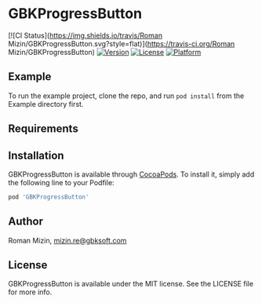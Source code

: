 # GBKProgressButton

[![CI Status](https://img.shields.io/travis/Roman Mizin/GBKProgressButton.svg?style=flat)](https://travis-ci.org/Roman Mizin/GBKProgressButton)
[![Version](https://img.shields.io/cocoapods/v/GBKProgressButton.svg?style=flat)](https://cocoapods.org/pods/GBKProgressButton)
[![License](https://img.shields.io/cocoapods/l/GBKProgressButton.svg?style=flat)](https://cocoapods.org/pods/GBKProgressButton)
[![Platform](https://img.shields.io/cocoapods/p/GBKProgressButton.svg?style=flat)](https://cocoapods.org/pods/GBKProgressButton)

## Example

To run the example project, clone the repo, and run `pod install` from the Example directory first.

## Requirements

## Installation

GBKProgressButton is available through [CocoaPods](https://cocoapods.org). To install
it, simply add the following line to your Podfile:

```ruby
pod 'GBKProgressButton'
```

## Author

Roman Mizin, mizin.re@gbksoft.com

## License

GBKProgressButton is available under the MIT license. See the LICENSE file for more info.
